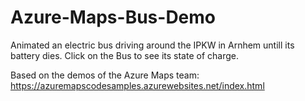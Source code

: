 # Azure-Maps-Bus-Demo

Animated an electric bus driving around the IPKW in Arnhem untill its battery dies.
Click on the Bus to see its state of charge.

Based on the demos of the Azure Maps team:
https://azuremapscodesamples.azurewebsites.net/index.html
